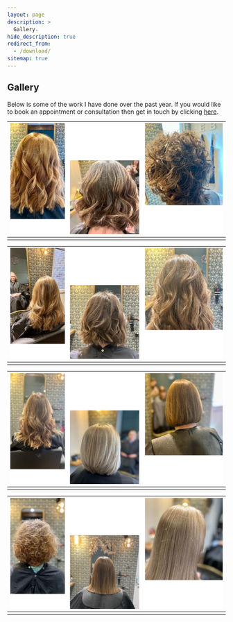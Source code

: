 ```yaml
---
layout: page
description: >
  Gallery.
hide_description: true
redirect_from:
  - /download/
sitemap: true
---
```


## Gallery

Below is some of the work I have done over the past year.  If you would like to book an appointment or consultation then get in touch by clicking [here](/contact).

| ![Gallery 1](/assets/img/gallery/gallery_1.png) |
|:--:|
|  |

| ![Gallery 2](/assets/img/gallery/gallery_2.png) |
|:--:|
|  |

| ![Gallery 3](/assets/img/gallery/gallery_3.png) |
|:--:|
|  |

| ![Gallery 4](/assets/img/gallery/gallery_4.png) |
|:--:|
| |